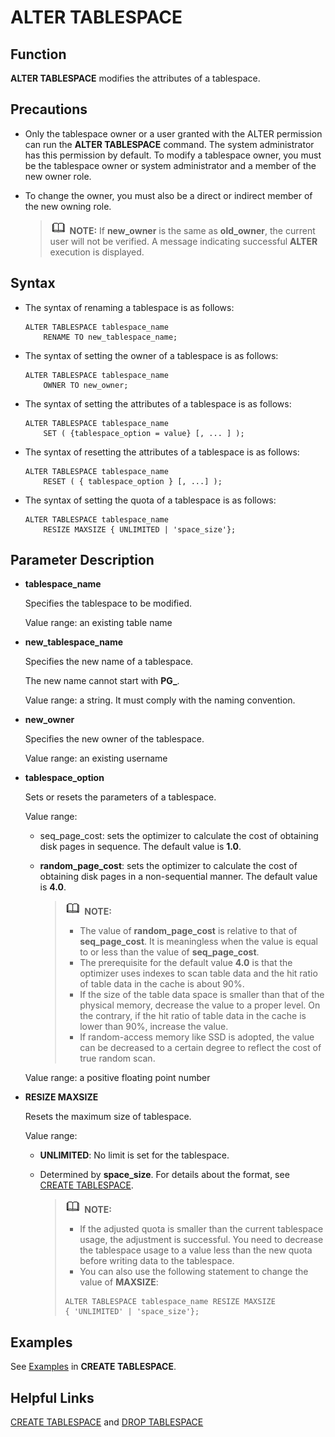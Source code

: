 # ALTER TABLESPACE<a name="EN-US_TOPIC_0289899866"></a>

## Function<a name="en-us_topic_0283137270_en-us_topic_0237122078_en-us_topic_0059777507_s15c266ccb0b240ddaab9e5fadcfb4313"></a>

**ALTER TABLESPACE**  modifies the attributes of a tablespace.

## Precautions<a name="en-us_topic_0283137270_en-us_topic_0237122078_en-us_topic_0059777507_s4d48c658c0a1491ea2c6727959928558"></a>

-   Only the tablespace owner or a user granted with the ALTER permission can run the  **ALTER TABLESPACE**  command. The system administrator has this permission by default. To modify a tablespace owner, you must be the tablespace owner or system administrator and a member of the new owner role.
-   To change the owner, you must also be a direct or indirect member of the new owning role.

    >![](public_sys-resources/icon-note.gif) **NOTE:** 
    >If  **new\_owner**  is the same as  **old\_owner**, the current user will not be verified. A message indicating successful  **ALTER**  execution is displayed.


## Syntax<a name="en-us_topic_0283137270_en-us_topic_0237122078_en-us_topic_0059777507_s918cfbbb9e5d4554a22b92cdbaa77d86"></a>

-   The syntax of renaming a tablespace is as follows:

    ```
    ALTER TABLESPACE tablespace_name 
        RENAME TO new_tablespace_name;
    ```

-   The syntax of setting the owner of a tablespace is as follows:

    ```
    ALTER TABLESPACE tablespace_name 
        OWNER TO new_owner;
    ```

-   The syntax of setting the attributes of a tablespace is as follows:

    ```
    ALTER TABLESPACE tablespace_name 
        SET ( {tablespace_option = value} [, ... ] );
    ```

-   The syntax of resetting the attributes of a tablespace is as follows:

    ```
    ALTER TABLESPACE tablespace_name 
        RESET ( { tablespace_option } [, ...] );
    ```

-   The syntax of setting the quota of a tablespace is as follows:

    ```
    ALTER TABLESPACE tablespace_name 
        RESIZE MAXSIZE { UNLIMITED | 'space_size'};
    ```


## Parameter Description<a name="en-us_topic_0283137270_en-us_topic_0237122078_en-us_topic_0059777507_s089537de861942ffac3f726a79d2a900"></a>

-   **tablespace\_name**

    Specifies the tablespace to be modified.

    Value range: an existing table name

-   **new\_tablespace\_name**

    Specifies the new name of a tablespace.

    The new name cannot start with  **PG\_**.

    Value range: a string. It must comply with the naming convention.

-   **new\_owner**

    Specifies the new owner of the tablespace.

    Value range: an existing username

-   **tablespace\_option**

    Sets or resets the parameters of a tablespace.

    Value range:

    -   seq\_page\_cost: sets the optimizer to calculate the cost of obtaining disk pages in sequence. The default value is  **1.0**.
    -   **random\_page\_cost**: sets the optimizer to calculate the cost of obtaining disk pages in a non-sequential manner. The default value is  **4.0**.

        >![](public_sys-resources/icon-note.gif) **NOTE:** 
        >-   The value of  **random\_page\_cost**  is relative to that of  **seq\_page\_cost**. It is meaningless when the value is equal to or less than the value of  **seq\_page\_cost**.
        >-   The prerequisite for the default value  **4.0**  is that the optimizer uses indexes to scan table data and the hit ratio of table data in the cache is about 90%.
        >-   If the size of the table data space is smaller than that of the physical memory, decrease the value to a proper level. On the contrary, if the hit ratio of table data in the cache is lower than 90%, increase the value.
        >-   If random-access memory like SSD is adopted, the value can be decreased to a certain degree to reflect the cost of true random scan.


    Value range: a positive floating point number

-   **RESIZE MAXSIZE**

    Resets the maximum size of tablespace.

    Value range:

    -   **UNLIMITED**: No limit is set for the tablespace.
    -   Determined by  **space\_size**. For details about the format, see  [CREATE TABLESPACE](create-tablespace.md).

        >![](public_sys-resources/icon-note.gif) **NOTE:** 
        >-   If the adjusted quota is smaller than the current tablespace usage, the adjustment is successful. You need to decrease the tablespace usage to a value less than the new quota before writing data to the tablespace.
        >-   You can also use the following statement to change the value of  **MAXSIZE**:
        >```
        >ALTER TABLESPACE tablespace_name RESIZE MAXSIZE
        > { 'UNLIMITED' | 'space_size'};
        >```



## Examples<a name="en-us_topic_0283137270_en-us_topic_0237122078_en-us_topic_0059777507_sf0e218df4bb44fd0afce8f50d6654d19"></a>

See  [Examples](create-tablespace.md#en-us_topic_0283137328_en-us_topic_0237122120_en-us_topic_0059777670_s4e5e97caa377440d87fad0d49b56323e)  in  **CREATE TABLESPACE**.

## Helpful Links<a name="en-us_topic_0283137270_en-us_topic_0237122078_en-us_topic_0059777507_sac21888107614d73bf2f04cd684aed03"></a>

[CREATE TABLESPACE](create-tablespace.md)  and  [DROP TABLESPACE](drop-tablespace.md)

